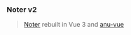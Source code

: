 ### Noter v2

> [Noter](https://github.com/soulsam480/noter) rebuilt in Vue 3 and [anu-vue](https://anu-vue.netlify.app/)